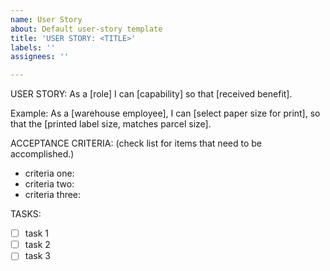 ```yaml
---
name: User Story
about: Default user-story template
title: 'USER STORY: <TITLE>'
labels: ''
assignees: ''

---
```


USER STORY:
As a [role] I can [capability] so that [received benefit].

Example:
As a [warehouse employee], I can [select paper size for print], so that the [printed label size, matches parcel size].

ACCEPTANCE CRITERIA:
(check list for items that need to be accomplished.)
- criteria one:
- criteria two:
- criteria three:

TASKS:
- [ ] task 1
- [ ] task 2
- [ ] task 3
